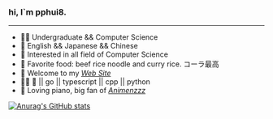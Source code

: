 ### hi, I\`m pphui8.

* * *

-   👨‍🎓 Undergraduate && Computer Science
-   💬 English && Japanese && Chinese
-   🧐 Interested in all field of Computer Science
-   🍚 Favorite food: beef rice noodle and curry rice. コーラ最高
-   🎏 Welcome to my *[Web Site](https://pphui8.com)*
-   👨‍💻 🦀 || go || typescript || cpp || python
-   🎹 Loving piano, big fan of *[Animenzzz](https://www.youtube.com/c/Animenzzz)*  

[![Anurag's GitHub stats](https://github-readme-stats.vercel.app/api?username=pphui8&count_private=true&show_icons=true&border_color=39c5bb)](https://github.com/anuraghazra/github-readme-stats)

